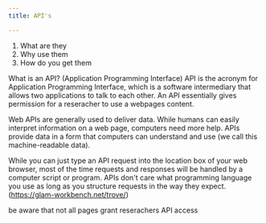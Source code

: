 ```yaml
---
title: API's

---
```

1.	What are they
2.	Why use them
3.	How do you get them

What is an API? (Application Programming Interface)
API is the acronym for Application Programming Interface, which is a software intermediary that allows two applications to talk to each other. 
An API essentially gives permission for a reseracher to use a webpages content.

Web APIs are generally used to deliver data. While humans can easily interpret information on a web page, computers need more help. APIs provide data in a form that computers can understand and use (we call this machine-readable data).

While you can just type an API request into the location box of your web browser, most of the time requests and responses will be handled by a computer script or program. APIs don't care what programming language you use as long as you structure requests in the way they expect. (https://glam-workbench.net/trove/)

be aware that not all pages grant reserachers API access

